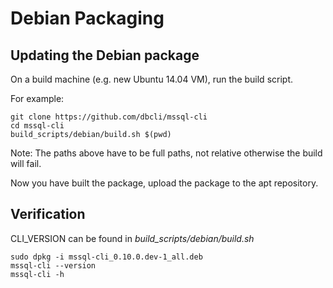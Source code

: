Debian Packaging
================

Updating the Debian package
---------------------------

On a build machine (e.g. new Ubuntu 14.04 VM), run the build script.

For example:
```
git clone https://github.com/dbcli/mssql-cli
cd mssql-cli
build_scripts/debian/build.sh $(pwd)
```

Note: The paths above have to be full paths, not relative otherwise the build will fail.

Now you have built the package, upload the package to the apt repository.


Verification
------------

CLI_VERSION can be found in *build_scripts/debian/build.sh*
```
sudo dpkg -i mssql-cli_0.10.0.dev-1_all.deb
mssql-cli --version
mssql-cli -h
```
